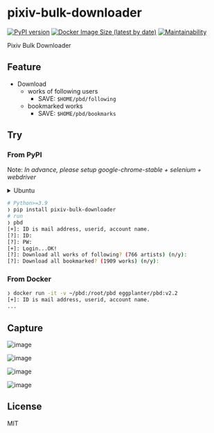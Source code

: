 # pixiv-bulk-downloader

[![PyPI version](https://badge.fury.io/py/pixiv-bulk-downloader.svg)](https://badge.fury.io/py/pixiv-bulk-downloader) [![Docker Image Size (latest by date)](https://img.shields.io/docker/image-size/eggplanter/pbd)](https://hub.docker.com/r/eggplanter/pbd) [![Maintainability](https://api.codeclimate.com/v1/badges/f4083498009bd92d2d05/maintainability)](https://codeclimate.com/github/eggplants/pixiv-bulk-downloader/maintainability)

Pixiv Bulk Downloader

## Feature

- Download
  - works of following users
    - SAVE: `$HOME/pbd/following`
  - bookmarked works
    - SAVE: `$HOME/pbd/bookmarks`

## Try

### From PyPI

Note: _In advance, please setup google-chrome-stable + selenium + webdriver_

<details>

<summary>Ubuntu</summary>

```bash
# google-chrome-stable
wget https://dl.google.com/linux/direct/google-chrome-stable_current_amd64.deb
sudo apt install ./google-chrome-stable_current_amd64.deb -y
google-chrome --version  # check

# selenium
pip install selenium
python -c'import selenium;print("selenium", selenium.__version__)'  # check

# webdriver
pip install chromedriver-binary-auto
# add this to rc or env: export PATH="$PATH:`chromedriver-path`"
chromedriver -v  # check
```

</details>

```bash
# Python>=3.9
❭ pip install pixiv-bulk-downloader
# run
❭ pbd
[+]: ID is mail address, userid, account name.
[?]: ID:
[?]: PW:
[+]: Login...OK!
[?]: Download all works of following? (766 artists) (n/y):
[?]: Download all bookmarked? (1909 works) (n/y):
```

### From Docker

```bash
❭ docker run -it -v ~/pbd:/root/pbd eggplanter/pbd:v2.2
[+]: ID is mail address, userid, account name.
...
```

## Capture

![image](https://user-images.githubusercontent.com/42153744/132086056-82a4e3e8-bbdd-42bc-8296-716ce4c34edb.png)

![image](https://user-images.githubusercontent.com/42153744/132086168-ce4d8ae1-9085-4c7a-ba9f-4ae8f9a17757.png)

![image](https://user-images.githubusercontent.com/42153744/132086124-7a7634f9-7fe0-47b9-98b5-840716c4db34.png)

![image](https://user-images.githubusercontent.com/42153744/132086141-b0b82493-ed7d-44a6-80c8-dea7c47297a1.png)

## License

MIT
